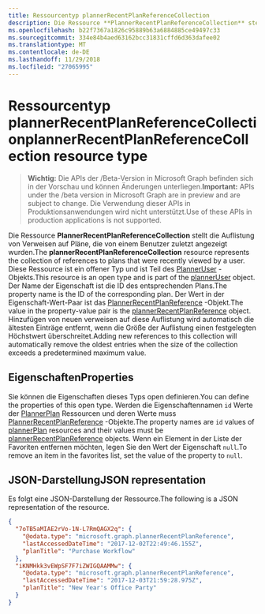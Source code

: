 ```yaml
---
title: Ressourcentyp plannerRecentPlanReferenceCollection
description: Die Ressource **PlannerRecentPlanReferenceCollection** stellt die Auflistung von Verweisen auf Pläne, die von einem Benutzer zuletzt angezeigt wurden. Diese Ressource ist ein offener Typ und ist Teil des PlannerUser-Objekts. Der Name der Eigenschaft ist die ID des entsprechenden Plans. Der Wert in der Eigenschaft-Wert-Paar ist das PlannerRecentPlanReference-Objekt.
ms.openlocfilehash: b22f7367a1826c95889b63a6884885ce49497c33
ms.sourcegitcommit: 334e84b4aed63162bcc31831cffd6d363dafee02
ms.translationtype: MT
ms.contentlocale: de-DE
ms.lasthandoff: 11/29/2018
ms.locfileid: "27065995"
---
```

# <a name="plannerrecentplanreferencecollection-resource-type"></a><span data-ttu-id="9a4bf-106">Ressourcentyp plannerRecentPlanReferenceCollection</span><span class="sxs-lookup"><span data-stu-id="9a4bf-106">plannerRecentPlanReferenceCollection resource type</span></span>

> <span data-ttu-id="9a4bf-107">**Wichtig:** Die APIs der /Beta-Version in Microsoft Graph befinden sich in der Vorschau und können Änderungen unterliegen.</span><span class="sxs-lookup"><span data-stu-id="9a4bf-107">**Important:** APIs under the /beta version in Microsoft Graph are in preview and are subject to change.</span></span> <span data-ttu-id="9a4bf-108">Die Verwendung dieser APIs in Produktionsanwendungen wird nicht unterstützt.</span><span class="sxs-lookup"><span data-stu-id="9a4bf-108">Use of these APIs in production applications is not supported.</span></span>

<span data-ttu-id="9a4bf-109">Die Ressource **PlannerRecentPlanReferenceCollection** stellt die Auflistung von Verweisen auf Pläne, die von einem Benutzer zuletzt angezeigt wurden.</span><span class="sxs-lookup"><span data-stu-id="9a4bf-109">The **plannerRecentPlanReferenceCollection** resource represents the collection of references to plans that were recently viewed by a user.</span></span> <span data-ttu-id="9a4bf-110">Diese Ressource ist ein offener Typ und ist Teil des [PlannerUser](planneruser.md) -Objekts.</span><span class="sxs-lookup"><span data-stu-id="9a4bf-110">This resource is an open type and is part of the [plannerUser](planneruser.md) object.</span></span> <span data-ttu-id="9a4bf-111">Der Name der Eigenschaft ist die ID des entsprechenden Plans.</span><span class="sxs-lookup"><span data-stu-id="9a4bf-111">The property name is the ID of the corresponding plan.</span></span> <span data-ttu-id="9a4bf-112">Der Wert in der Eigenschaft-Wert-Paar ist das [PlannerRecentPlanReference](plannerrecentplanreference.md) -Objekt.</span><span class="sxs-lookup"><span data-stu-id="9a4bf-112">The value in the property-value pair is the [plannerRecentPlanReference](plannerrecentplanreference.md) object.</span></span>
<span data-ttu-id="9a4bf-113">Hinzufügen von neuen verweisen auf diese Auflistung wird automatisch die ältesten Einträge entfernt, wenn die Größe der Auflistung einen festgelegten Höchstwert überschreitet.</span><span class="sxs-lookup"><span data-stu-id="9a4bf-113">Adding new references to this collection will automatically remove the oldest entries when the size of the collection exceeds a predetermined maximum value.</span></span>


## <a name="properties"></a><span data-ttu-id="9a4bf-114">Eigenschaften</span><span class="sxs-lookup"><span data-stu-id="9a4bf-114">Properties</span></span>
<span data-ttu-id="9a4bf-115">Sie können die Eigenschaften dieses Typs open definieren.</span><span class="sxs-lookup"><span data-stu-id="9a4bf-115">You can define the properties of this open type.</span></span> <span data-ttu-id="9a4bf-116">Werden die Eigenschaftennamen `id` Werte der [PlannerPlan](plannerplan.md) Ressourcen und deren Werte muss [PlannerRecentPlanReference](plannerrecentplanreference.md) -Objekte.</span><span class="sxs-lookup"><span data-stu-id="9a4bf-116">The property names are `id` values of [plannerPlan](plannerplan.md) resources and their values must be [plannerRecentPlanReference](plannerrecentplanreference.md) objects.</span></span> <span data-ttu-id="9a4bf-117">Wenn ein Element in der Liste der Favoriten entfernen möchten, legen Sie den Wert der Eigenschaft `null`.</span><span class="sxs-lookup"><span data-stu-id="9a4bf-117">To remove an item in the favorites list, set the value of the property to `null`.</span></span>


## <a name="json-representation"></a><span data-ttu-id="9a4bf-118">JSON-Darstellung</span><span class="sxs-lookup"><span data-stu-id="9a4bf-118">JSON representation</span></span>

<span data-ttu-id="9a4bf-119">Es folgt eine JSON-Darstellung der Ressource.</span><span class="sxs-lookup"><span data-stu-id="9a4bf-119">The following is a JSON representation of the resource.</span></span>

<!-- {
  "blockType": "resource",
  "optionalProperties": [

  ],
  "@odata.type": "microsoft.graph.plannerRecentPlanReferenceCollection"
}-->

```json
{
  "7oTB5aMIAE2rVo-1N-L7RmQAGX2q": {
    "@odata.type": "microsoft.graph.plannerRecentPlanReference",
    "lastAccessedDateTime": "2017-12-02T22:49:46.155Z",
    "planTitle": "Purchase Workflow"
  },
  "iKNMHkk3vEWpSF7F7iZWIGQAAMMw": {
    "@odata.type": "microsoft.graph.plannerRecentPlanReference",
    "lastAccessedDateTime": "2017-12-03T21:59:28.975Z",
    "planTitle": "New Year's Office Party"
  }
}
```



<!-- uuid: 8fcb5dbc-d5aa-4681-8e31-b001d5168d79
2015-10-25 14:57:30 UTC -->
<!-- {
  "type": "#page.annotation",
  "description": "plannerRecentPlanReferenceCollection resource",
  "keywords": "",
  "section": "documentation",
  "tocPath": ""
}-->

